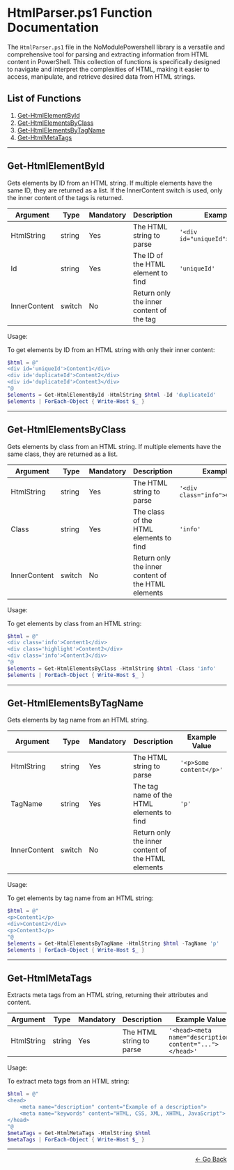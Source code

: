 # HtmlParser.ps1 Function Documentation

The `HtmlParser.ps1` file in the NoModulePowershell library is a versatile and comprehensive tool for parsing and extracting information from HTML content in PowerShell. This collection of functions is specifically designed to navigate and interpret the complexities of HTML, making it easier to access, manipulate, and retrieve desired data from HTML strings.

## List of Functions

1. [Get-HtmlElementById](#Get-HtmlElementById)
2. [Get-HtmlElementsByClass](#Get-HtmlElementsByClass)
3. [Get-HtmlElementsByTagName](#Get-HtmlElementsByTagName)
4. [Get-HtmlMetaTags](#Get-HtmlMetaTags)


---

## Get-HtmlElementById

Gets elements by ID from an HTML string. If multiple elements have the same ID, they are returned as a list. If the InnerContent switch is used, only the inner content of the tags is returned.

| Argument    | Type   | Mandatory | Description                                | Example Value                         |
|-------------|--------|-----------|--------------------------------------------|---------------------------------------|
| HtmlString  | string | Yes       | The HTML string to parse                   | `'<div id="uniqueId">Content</div>'`  |
| Id          | string | Yes       | The ID of the HTML element to find         | `'uniqueId'`                          |
| InnerContent| switch | No        | Return only the inner content of the tag   |                                        |

Usage:

To get elements by ID from an HTML string with only their inner content:

```powershell
$html = @"
<div id='uniqueId'>Content1</div>
<div id='duplicateId'>Content2</div>
<div id='duplicateId'>Content3</div>
"@
$elements = Get-HtmlElementById -HtmlString $html -Id 'duplicateId'
$elements | ForEach-Object { Write-Host $_ }
```

---

## Get-HtmlElementsByClass

Gets elements by class from an HTML string. If multiple elements have the same class, they are returned as a list.

| Argument    | Type   | Mandatory | Description                               | Example Value                         |
|-------------|--------|-----------|-------------------------------------------|---------------------------------------|
| HtmlString  | string | Yes       | The HTML string to parse                  | `'<div class="info">Content</div>'`   |
| Class       | string | Yes       | The class of the HTML elements to find    | `'info'`                              |
| InnerContent| switch | No        | Return only the inner content of the HTML elements |                                       |

Usage:

To get elements by class from an HTML string:

```powershell
$html = @"
<div class='info'>Content1</div>
<div class='highlight'>Content2</div>
<div class='info'>Content3</div>
"@
$elements = Get-HtmlElementsByClass -HtmlString $html -Class 'info'
$elements | ForEach-Object { Write-Host $_ }
```

---

## Get-HtmlElementsByTagName

Gets elements by tag name from an HTML string.

| Argument    | Type   | Mandatory | Description                                  | Example Value                      |
|-------------|--------|-----------|----------------------------------------------|------------------------------------|
| HtmlString  | string | Yes       | The HTML string to parse                     | `'<p>Some content</p>'`            |
| TagName     | string | Yes       | The tag name of the HTML elements to find    | `'p'`                              |
| InnerContent| switch | No        | Return only the inner content of the HTML elements |                                    |

Usage:

To get elements by tag name from an HTML string:

```powershell
$html = @"
<p>Content1</p>
<div>Content2</div>
<p>Content3</p>
"@
$elements = Get-HtmlElementsByTagName -HtmlString $html -TagName 'p'
$elements | ForEach-Object { Write-Host $_ }
```
---

## Get-HtmlMetaTags

Extracts meta tags from an HTML string, returning their attributes and content.

| Argument   | Type   | Mandatory | Description                                | Example Value                                 |
|------------|--------|-----------|--------------------------------------------|-----------------------------------------------|
| HtmlString | string | Yes       | The HTML string to parse                   | `'<head><meta name="description" content="..."></head>'` |

Usage:

To extract meta tags from an HTML string:

```powershell
$html = @"
<head>
    <meta name="description" content="Example of a description">
    <meta name="keywords" content="HTML, CSS, XML, XHTML, JavaScript">
</head>
"@
$metaTags = Get-HtmlMetaTags -HtmlString $html
$metaTags | ForEach-Object { Write-Host $_ }
```

---

<p align="right">
  <a href="/docs/README.md">← Go Back</a>
</p>